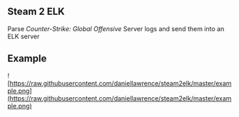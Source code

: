 Steam 2 ELK
--------------

Parse *Counter-Strike: Global Offensive* Server logs and send them into an ELK server


Example
--------
![https://raw.githubusercontent.com/daniellawrence/steam2elk/master/example.png](https://raw.githubusercontent.com/daniellawrence/steam2elk/master/example.png)
